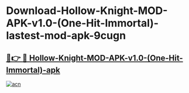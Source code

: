 # Download-Hollow-Knight-MOD-APK-v1.0-(One-Hit-Immortal)-lastest-mod-apk-9cugn

<h2><a href="https://apkcomod.com?title=Hollow-Knight-MOD-APK-v1.0-(One-Hit-Immortal)">🔗👉 🔴 Hollow-Knight-MOD-APK-v1.0-(One-Hit-Immortal)-apk </a></h2>

[![acn](https://github.com/user-attachments/assets/0f9c940e-d8b0-45ae-aac7-cd30a18b3e1c)](https://apkcomod.com?title=Hollow-Knight-MOD-APK-v1.0-(One-Hit-Immortal))
